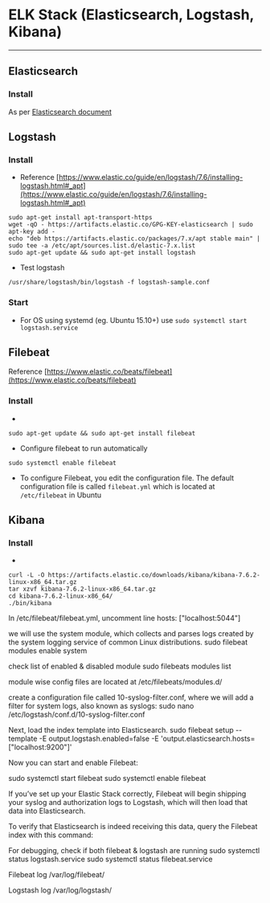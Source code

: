 # ELK Stack (Elasticsearch, Logstash, Kibana)
----
## Elasticsearch 
### Install
As per [Elasticsearch document](/docs/elasticsearch.md)

## Logstash
### Install
- Reference
[https://www.elastic.co/guide/en/logstash/7.6/installing-logstash.html#_apt](https://www.elastic.co/guide/en/logstash/7.6/installing-logstash.html#_apt)
```
sudo apt-get install apt-transport-https
wget -qO - https://artifacts.elastic.co/GPG-KEY-elasticsearch | sudo apt-key add -
echo "deb https://artifacts.elastic.co/packages/7.x/apt stable main" | sudo tee -a /etc/apt/sources.list.d/elastic-7.x.list
sudo apt-get update && sudo apt-get install logstash
```
- Test logstash
```
/usr/share/logstash/bin/logstash -f logstash-sample.conf
```

### Start
- For OS using systemd (eg. Ubuntu 15.10+) use `sudo systemctl start logstash.service` 

## Filebeat
Reference [https://www.elastic.co/beats/filebeat](https://www.elastic.co/beats/filebeat)

### Install
- 
```
sudo apt-get update && sudo apt-get install filebeat
```
- Configure filebeat to run automatically
```
sudo systemctl enable filebeat
```
- To configure Filebeat, you edit the configuration file. The default configuration file is called `filebeat.yml` which is located at `/etc/filebeat` in Ubuntu

## Kibana
### Install
-
```
curl -L -O https://artifacts.elastic.co/downloads/kibana/kibana-7.6.2-linux-x86_64.tar.gz
tar xzvf kibana-7.6.2-linux-x86_64.tar.gz
cd kibana-7.6.2-linux-x86_64/
./bin/kibana
```



In /etc/filebeat/filebeat.yml, uncomment line 
hosts: ["localhost:5044"]

we will use the system module, which collects and parses logs created by the system logging service of common Linux distributions.
sudo filebeat modules enable system

check list of enabled & disabled module
sudo filebeats modules list

module wise config files are located at
/etc/filebeats/modules.d/

create a configuration file called 10-syslog-filter.conf, where we will add a filter for system logs, also known as syslogs:
sudo nano /etc/logstash/conf.d/10-syslog-filter.conf



Next, load the index template into Elasticsearch. 
sudo filebeat setup --template -E output.logstash.enabled=false -E 'output.elasticsearch.hosts=["localhost:9200"]'

Now you can start and enable Filebeat:

sudo systemctl start filebeat
sudo systemctl enable filebeat


If you’ve set up your Elastic Stack correctly, Filebeat will begin shipping your syslog and authorization logs to Logstash, which will then load that data into Elasticsearch.

To verify that Elasticsearch is indeed receiving this data, query the Filebeat index with this command:

For debugging, check if both filebeat & logstash are running
sudo systemctl status logstash.service
sudo systemctl status filebeat.service


Filebeat log
/var/log/filebeat/

Logstash log
/var/log/logstash/